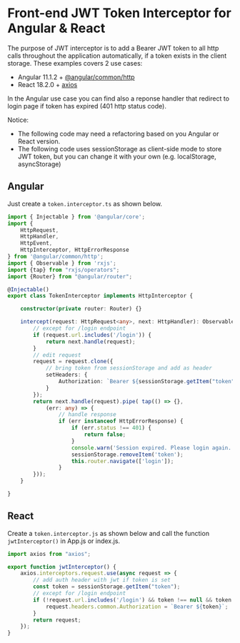 # Front-end JWT Token Interceptor for Angular & React
The purpose of JWT interceptor is to add a Bearer JWT token to all http calls throughout the application automatically, if a token exists in the client storage. These examples covers 2 use cases:
- Angular 11.1.2 + [@angular/common/http](https://angular.io/api/common/http)
- React 18.2.0 + [axios](https://www.npmjs.com/package/axios)

In the Angular use case you can find also a reponse handler that redirect to login page if token has expired (401 http status code).

Notice:
- The following code may need a refactoring based on you Angular or React version.
- The following code uses sessionStorage as client-side mode to store JWT token, but you can change it with your own (e.g. localStorage, asyncStorage)

## Angular
Just create a `token.interceptor.ts` as shown below.

```ts
import { Injectable } from '@angular/core';
import {
    HttpRequest,
    HttpHandler,
    HttpEvent,
    HttpInterceptor, HttpErrorResponse
} from '@angular/common/http';
import { Observable } from 'rxjs';
import {tap} from "rxjs/operators";
import {Router} from "@angular/router";

@Injectable()
export class TokenInterceptor implements HttpInterceptor {

    constructor(private router: Router) {}

    intercept(request: HttpRequest<any>, next: HttpHandler): Observable<HttpEvent<any>> {
        // except for /login endpoint
        if (request.url.includes('/login')) {
            return next.handle(request);
        }
        // edit request
        request = request.clone({
            // bring token from sessionStorage and add as header
            setHeaders: {
                Authorization: `Bearer ${sessionStorage.getItem("token")}`
            }
        });
        return next.handle(request).pipe( tap(() => {},
            (err: any) => {
                // handle response
                if (err instanceof HttpErrorResponse) {
                    if (err.status !== 401) {
                        return false;
                    }
                    console.warn('Session expired. Please login again.', 'danger').then(null);
                    sessionStorage.removeItem('token');
                    this.router.navigate(['login']);
                }
        }));
    }

}

```


## React
Create a `token.interceptor.js` as shown below and call the function `jwtInterceptor()` in App.js or index.js.

```js
import axios from "axios";

export function jwtInterceptor() {
    axios.interceptors.request.use(async request => {
        // add auth header with jwt if token is set
        const token = sessionStorage.getItem("token");
        // except for /login endpoint
        if (!request.url.includes('/login') && token !== null && token !== undefined) {
            request.headers.common.Authorization = `Bearer ${token}`;
        }
        return request;
    });
}
```
